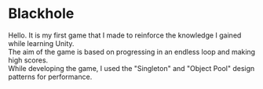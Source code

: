 # Blackhole
Hello.
It is my first game that I made to reinforce the knowledge I gained while learning Unity.</br> The aim of the game is based on progressing in an endless loop and making high scores.</br>
While developing the game, I used the "Singleton" and "Object Pool" design patterns for performance.
 
